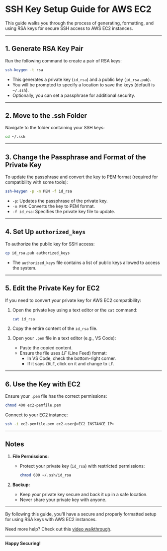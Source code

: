 
# SSH Key Setup Guide for AWS EC2  

This guide walks you through the process of generating, formatting, and using RSA keys for secure SSH access to AWS EC2 instances.  

---

## **1. Generate RSA Key Pair**  
Run the following command to create a pair of RSA keys:  

```bash
ssh-keygen -t rsa
```  

- This generates a private key (`id_rsa`) and a public key (`id_rsa.pub`).  
- You will be prompted to specify a location to save the keys (default is `~/.ssh`).  
- Optionally, you can set a passphrase for additional security.  

---

## **2. Move to the .ssh Folder**  
Navigate to the folder containing your SSH keys:  

```bash
cd ~/.ssh
```  

---

## **3. Change the Passphrase and Format of the Private Key**  
To update the passphrase and convert the key to PEM format (required for compatibility with some tools):  

```bash
ssh-keygen -p -m PEM -f id_rsa
```  

- `-p`: Updates the passphrase of the private key.  
- `-m PEM`: Converts the key to PEM format.  
- `-f id_rsa`: Specifies the private key file to update.  

---

## **4. Set Up `authorized_keys`**  
To authorize the public key for SSH access:  

```bash
cp id_rsa.pub authorized_keys
```  

- The `authorized_keys` file contains a list of public keys allowed to access the system.  

---

## **5. Edit the Private Key for EC2**  
If you need to convert your private key for AWS EC2 compatibility:  

1. Open the private key using a text editor or the `cat` command:  
   ```bash
   cat id_rsa
   ```  

2. Copy the entire content of the `id_rsa` file.  

3. Open your `.pem` file in a text editor (e.g., VS Code):  
   - Paste the copied content.  
   - Ensure the file uses *LF* (Line Feed) format:  
     - In VS Code, check the bottom-right corner.  
     - If it says `CRLF`, click on it and change to `LF`.  

---

## **6. Use the Key with EC2**  
Ensure your `.pem` file has the correct permissions:  

```bash
chmod 400 ec2-pemfile.pem
```  

Connect to your EC2 instance:  

```bash
ssh -i ec2-pemfile.pem ec2-user@<EC2_INSTANCE_IP>
```  

---

## **Notes**  

1. **File Permissions:**  
   - Protect your private key (`id_rsa`) with restricted permissions:  
     ```bash
     chmod 600 ~/.ssh/id_rsa
     ```  

2. **Backup:**  
   - Keep your private key secure and back it up in a safe location.  
   - Never share your private key with anyone.  

---

By following this guide, you'll have a secure and properly formatted setup for using RSA keys with AWS EC2 instances.  

Need more help? Check out this [video walkthrough](https://www.youtube.com/watch?v=TwNqizhv7Cw).  

---  

**Happy Securing!**
